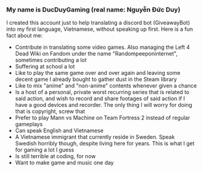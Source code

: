 ### My name is DucDuyGaming (real name: Nguyễn Đức Duy)
I created this account just to help translating a discord bot (GiveawayBot) into my first language, Vietnamese, without speaking up first. Here is a fun fact about me:

- Contribute in translating some video games. Also managing the Left 4 Dead Wiki on Fandom under the name "Randompeeponinternet", sometimes contributing a lot
- Suffering at school a lot
- Like to play the same game over and over again and leaving some decent game I already bought to gather dust in the Steam library
- Like to mix "anime" and "non-anime" contents whenever given a chance
- Is a host of a personal, private worst recurring series that is related to said action, and wish to record and share footages of said action if I have a good devices and recorder. The only thing I will worry for doing that is copyright, screw that
- Prefer to play Mann vs Machine on Team Fortress 2 instead of regular gameplays
- Can speak English and Vietnamese
- A Vietnamese immigrant that currently reside in Sweden. Speak Swedish horribly though, despite living here for years. This is what I get for gaming a lot I guess
- Is still terrible at coding, for now
- Want to make game and music one day
